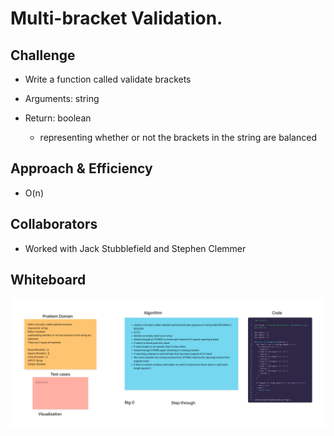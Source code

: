 # Multi-bracket Validation.

## Challenge

- Write a function called validate brackets

- Arguments: string

- Return: boolean
  - representing whether or not the brackets in the string are balanced

## Approach & Efficiency

- O(n)

## Collaborators

- Worked with Jack Stubblefield and Stephen Clemmer

## Whiteboard

![Code-Challenge-13](./img/Code%20challenge%2013%20(2).png)
